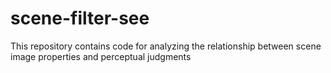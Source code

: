scene-filter-see
================

This repository contains code for analyzing the relationship between scene image properties and perceptual judgments
